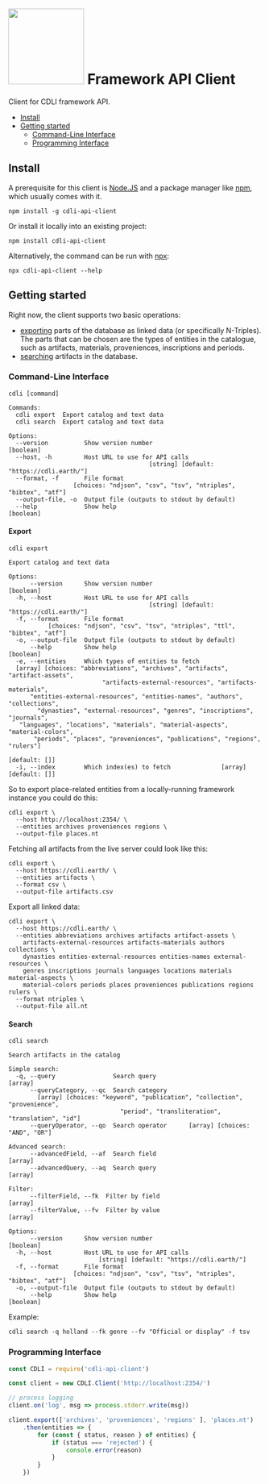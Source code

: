 # <img width="150" src="logo.png" /> Framework API Client

Client for CDLI framework API.

  - [Install](#install)
  - [Getting started](#getting-started)
    - [Command-Line Interface](#command-line-interface)
    - [Programming Interface](#programming-interface)

## Install

A prerequisite for this client is [Node.JS](https://nodejs.org/en/) and a package
manager like [npm](https://npmjs.com), which usually comes with it.

    npm install -g cdli-api-client

Or install it locally into an existing project:

    npm install cdli-api-client

Alternatively, the command can be run with [npx](https://www.npmjs.com/package/npx):

    npx cdli-api-client --help

## Getting started

Right now, the client supports two basic operations:

  - [exporting](#export) parts of the database as linked data (or specifically
    N-Triples). The parts that can be chosen are the types of entities in the
    catalogue, such as artifacts, materials, proveniences, inscriptions and periods.
  - [searching](#search) artifacts in the database.

### Command-Line Interface

    cdli [command]

    Commands:
      cdli export  Export catalog and text data
      cdli search  Export catalog and text data

    Options:
      --version          Show version number                               [boolean]
      --host, -h         Host URL to use for API calls
                                           [string] [default: "https://cdli.earth/"]
      --format, -f       File format
                      [choices: "ndjson", "csv", "tsv", "ntriples", "bibtex", "atf"]
      --output-file, -o  Output file (outputs to stdout by default)
      --help             Show help                                         [boolean]

#### Export

    cdli export

    Export catalog and text data

    Options:
          --version      Show version number                               [boolean]
      -h, --host         Host URL to use for API calls
                                           [string] [default: "https://cdli.earth/"]
      -f, --format       File format
               [choices: "ndjson", "csv", "tsv", "ntriples", "ttl", "bibtex", "atf"]
      -o, --output-file  Output file (outputs to stdout by default)
          --help         Show help                                         [boolean]
      -e, --entities     Which types of entities to fetch
      [array] [choices: "abbreviations", "archives", "artifacts", "artifact-assets",
                              "artifacts-external-resources", "artifacts-materials",
          "entities-external-resources", "entities-names", "authors", "collections",
            "dynasties", "external-resources", "genres", "inscriptions", "journals",
       "languages", "locations", "materials", "material-aspects", "material-colors",
           "periods", "places", "proveniences", "publications", "regions", "rulers"]
                                                                       [default: []]
      -i, --index        Which index(es) to fetch              [array] [default: []]

So to export place-related entities from a locally-running framework instance you
could do this:

    cdli export \
      --host http://localhost:2354/ \
      --entities archives proveniences regions \
      --output-file places.nt

Fetching all artifacts from the live server could look like this:

    cdli export \
      --host https://cdli.earth/ \
      --entities artifacts \
      --format csv \
      --output-file artifacts.csv

Export all linked data:

    cdli export \
      --host https://cdli.earth/ \
      --entities abbreviations archives artifacts artifact-assets \
        artifacts-external-resources artifacts-materials authors collections \
        dynasties entities-external-resources entities-names external-resources \
        genres inscriptions journals languages locations materials material-aspects \
        material-colors periods places proveniences publications regions rulers \
      --format ntriples \
      --output-file all.nt

#### Search

    cdli search

    Search artifacts in the catalog

    Simple search:
      -q, --query                Search query                                [array]
          --queryCategory, --qc  Search category
            [array] [choices: "keyword", "publication", "collection", "provenience",
                                   "period", "transliteration", "translation", "id"]
          --queryOperator, --qo  Search operator      [array] [choices: "AND", "OR"]

    Advanced search:
          --advancedField, --af  Search field                                [array]
          --advancedQuery, --aq  Search query                                [array]

    Filter:
          --filterField, --fk  Filter by field                               [array]
          --filterValue, --fv  Filter by value                               [array]

    Options:
          --version      Show version number                               [boolean]
      -h, --host         Host URL to use for API calls
                             [string] [default: "https://cdli.earth/"]
      -f, --format       File format
                      [choices: "ndjson", "csv", "tsv", "ntriples", "bibtex", "atf"]
      -o, --output-file  Output file (outputs to stdout by default)
          --help         Show help                                         [boolean]

Example:

    cdli search -q holland --fk genre --fv "Official or display" -f tsv


### Programming Interface

```js
const CDLI = require('cdli-api-client')

const client = new CDLI.Client('http://localhost:2354/')

// process logging
client.on('log', msg => process.stderr.write(msg))

client.export(['archives', 'proveniences', 'regions' ], 'places.nt')
    .then(entities => {
        for (const { status, reason } of entities) {
            if (status === 'rejected') {
                console.error(reason)
            }
        }
    })
```
